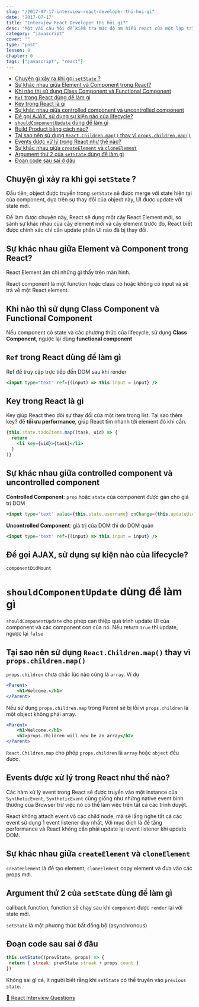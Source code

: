 ```yaml
---
slug: "/2017-07-17-interview-react-developer-thi-hoi-gi"
date: "2017-07-17"
title: "Interview React Developer thì hỏi gì?"
desc: "Một vài câu hỏi để kiểm tra mức độ am hiểu react của một lập trình viên frontend"
category: "javascript"
cover: ""
type: "post"
lesson: 0
chapter: 0
tags: ["javascript", "react"]
---
```


<!-- TOC -->

- [Chuyện gì xảy ra khi gọi `setState` ?](#chuyện-gì-xảy-ra-khi-gọi-setstate-)
- [Sự khác nhau giữa Element và Component trong React?](#sự-khác-nhau-giữa-element-và-component-trong-react)
- [Khi nào thì sử dụng Class Component và Functional Component](#khi-nào-thì-sử-dụng-class-component-và-functional-component)
- [`Ref` trong React dùng để làm gì](#ref-trong-react-dùng-để-làm-gì)
- [Key trong React là gì](#key-trong-react-là-gì)
- [Sự khác nhau giữa controlled component và uncontrolled component](#sự-khác-nhau-giữa-controlled-component-và-uncontrolled-component)
- [Để gọi AJAX, sử dụng sự kiện nào của lifecycle?](#để-gọi-ajax-sử-dụng-sự-kiện-nào-của-lifecycle)
- [`shouldComponentUpdate` dùng để làm gì](#shouldcomponentupdate-dùng-để-làm-gì)
- [Build Product bằng cách nào?](#build-product-bằng-cách-nào)
- [Tại sao nên sử dụng `React.Children.map()` thay vì `props.children.map()`](#tại-sao-nên-sử-dụng-reactchildrenmap-thay-vì-propschildrenmap)
- [Events được xử lý trong React như thế nào?](#events-được-xử-lý-trong-react-như-thế-nào)
- [Sự khác nhau giữa `createElement` và `cloneElement`](#sự-khác-nhau-giữa-createelement-và-cloneelement)
- [Argument thứ 2 của `setState` dùng để làm gì](#argument-thứ-2-của-setstate-dùng-để-làm-gì)
- [Đoạn code sau sai ở đâu](#đoạn-code-sau-sai-ở-đâu)

<!-- /TOC -->

## Chuyện gì xảy ra khi gọi `setState` ?

Đầu tiên, object được truyền trong <code>setState</code> sẽ được merge với state hiện tại của component, dựa trên sự thay đổi của object này, UI được update với state mới.

Để làm được chuyện này, React sẽ dựng một cây React Element mới, so sánh sự khác nhau của cây element mới và cây element trước đó, React biết được chính xác chỉ cần update phần UI nào đã bị thay đổi.

## Sự khác nhau giữa Element và Component trong React?

React Element ám chỉ những gì thấy trên màn hình.

React component là một function hoặc class có hoặc không có input và sẽ trả về một React element.

## Khi nào thì sử dụng Class Component và Functional Component

Nếu component có state và các phương thức của lifecycle, sử dụng **Class Component**, ngược lại dùng **functional component**

## `Ref` trong React dùng để làm gì

Ref để truy cập trực tiếp đến DOM sau khi render

```jsx
<input type="text" ref={(input) => this.input = input} />
```

## Key trong React là gì

Key giúp React theo dõi sự thay đổi của một item trong list. Tại sao thêm key? để **tối ưu performance**, giúp React tìm nhanh tới element đó khi cần.

```jsx
{this.state.todoItems.map((task, uid) => {
  return
    <li key={uid}>{task}</li>
  }
)}
```

## Sự khác nhau giữa controlled component và uncontrolled component

**Controlled Component**: `prop` hoặc `state` của component được gán cho giá trị DOM

```jsx
<input type='text' value={this.state.username} onChange={this.updateUsername} />
```

**Uncontrolled Component**: giá trị của DOM thì do DOM quản

```jsx
<input type='text' ref={(input) => this.input = input} />
```

## Để gọi AJAX, sử dụng sự kiện nào của lifecycle?

`componentDidMount`

# `shouldComponentUpdate` dùng để làm gì

`shouldComponentUpdate` cho phép can thiệp quá trình update UI của component và các component con của nó. Nếu return `true` thì update, ngược lại `false`


## Tại sao nên sử dụng `React.Children.map()` thay vì `props.children.map()`

`props.children` chưa chắc lúc nào cũng là `array`. Ví dụ

```jsx
<Parent>
    <h1>Welcome.</h1>
</Parent>
```

Nếu sử dụng `props.children.map` trong Parent sẽ bị lỗi vì `props.children` là một object không phải array.

```jsx
<Parent>
    <h1>Welcome.</h1>
    <h2>props.children will now be an array</h2>
</Parent>
```

`React.Children.map` cho phép `props.children` là `array` hoặc `object` đều được.

## Events được xử lý trong React như thế nào?

Các hàm xử lý event trong React sẽ được truyền vào một instance của `SyntheticEvent`, `SyntheticEvent` cũng giống như những native event bình thường của Browser trừ việc nó có thể làm việc trên tất cả các trình duyệt.

React không attach event vô các child node, mà sẽ lắng nghe tất cả các event sử dụng 1 event listener duy nhất, Với mục đích là để tăng performance và React không cần phải update lại event listener khi update DOM.

## Sự khác nhau giữa `createElement` và `cloneElement`

`createElement` là để tạo element, `cloneElement` copy element và đưa vào các props mới.

## Argument thứ 2 của `setState` dùng để làm gì

callback function, function sẽ chạy sau khi `component` được `render` lại với state mới.

`setState` là một phương thức bất đồng bộ (asynchronous)

## Đoạn code sau sai ở đâu

```jsx
this.setState((prevState, props) => {
 return { streak: prevState.streak + props.count }
})
```

Không sai gì cả, ít người biết rằng khi `setState` có thể truyền vào `previous state`.

<a target="_blank" rel="noopener noreferrer" href="https://tylermcginnis.com/react-interview-questions/">📜 React Interview Questions</a>



